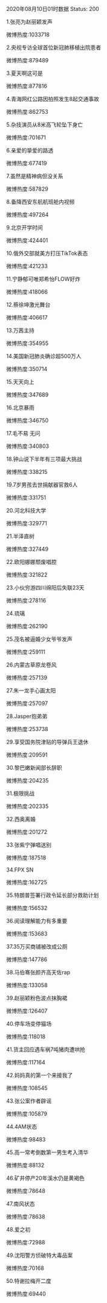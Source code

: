 2020年08月10日01时数据
Status: 200

1.张亮为赵丽颖发声

微博热度:1033718

2.央视专访全球首位新冠肺移植出院患者

微博热度:879489

3.夏天啊这可是

微博热度:877816

4.青海网红公路因拍照发生8起交通事故

微博热度:862753

5.杂技演员从8米高飞轮坠下身亡

微博热度:701671

6.亲爱的挚爱的路透

微博热度:677419

7.虽然是精神病但没关系

微博热度:587829

8.备降西安东航航班舱内视频

微博热度:497264

9.北京开学时间

微博热度:424401

10.俄外交部就美方打压TikTok表态

微博热度:421233

11.宁静郁可唯郑希怡FLOW好炸

微博热度:418066

12.蔡徐坤激光舞台

微博热度:406617

13.万茜主持

微博热度:354955

14.美国新冠肺炎确诊超500万人

微博热度:350714

15.天天向上

微博热度:347689

16.北京暴雨

微博热度:346750

17.毛不易 无问

微博热度:340803

18.钟山说下半年有三项最大挑战

微博热度:338215

19.7岁男孩去世捐献器官救6人

微博热度:331751

20.河北科技大学

微博热度:329771

21.半泽直树

微博热度:327449

22.欧阳娜娜颓废唱腔

微博热度:321822

23.小伙穷游四川绵阳后失联23天

微博热度:278116

24.琉璃

微博热度:262190

25.茂名被逼婚少女爷爷发声

微博热度:259111

26.内蒙古草原龙卷风

微博热度:257139

27.朱一龙手心画太阳

微博热度:257097

28.Jasper抱弟弟

微博热度:253738

29.享受国务院津贴的导弹兵王退休

微博热度:209591

30.黎巴嫩新闻部长辞职

微博热度:204235

31.极限挑战

微博热度:202335

32.西奥离婚

微博热度:201272

33.张紫宁弹唱送别

微博热度:187518

34.FPX SN

微博热度:162725

35.特朗普签署行政令延长部分救助计划

微博热度:156532

36.阅读理解能力有多重要

微博热度:153683

37.35万买商铺被改成公厕

微博热度:147786

38.马伯骞张颜齐高天佐rap

微博热度:133058

39.赵丽颖粉色波点抹胸裙

微博热度:126407

40.停车场变停猫场

微博热度:118018

41.货主回应遇车祸7吨猪肉遭哄抢

微博热度:117164

42.妈妈真的第一个来接我了

微博热度:108545

43.张公案作者辟谣

微博热度:105879

44.4AM状态

微博热度:98483

45.高一常考倒数第一男生考入清华

微博热度:88132

46.矿井停产20年溪水仍是黄褐色

微博热度:78648

47.南风状态

微博热度:78638

48.爱之初

微博热度:72988

49.沈阳警方侦破特大毒品案

微博热度:70168

50.特谢拉梅开二度

微博热度:69440

